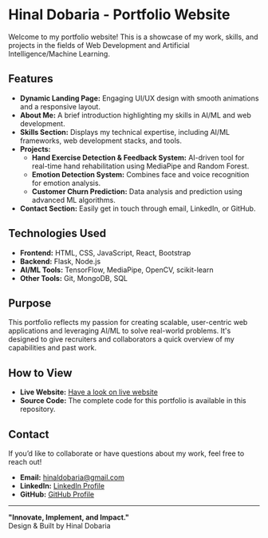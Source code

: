 # Hinal Dobaria - Portfolio Website  

Welcome to my portfolio website! This is a showcase of my work, skills, and projects in the fields of Web Development and Artificial Intelligence/Machine Learning.  

## Features  
- **Dynamic Landing Page:** Engaging UI/UX design with smooth animations and a responsive layout.  
- **About Me:** A brief introduction highlighting my skills in AI/ML and web development.  
- **Skills Section:** Displays my technical expertise, including AI/ML frameworks, web development stacks, and tools.  
- **Projects:**  
  - **Hand Exercise Detection & Feedback System:** AI-driven tool for real-time hand rehabilitation using MediaPipe and Random Forest.  
  - **Emotion Detection System:** Combines face and voice recognition for emotion analysis.  
  - **Customer Churn Prediction:** Data analysis and prediction using advanced ML algorithms.  
- **Contact Section:** Easily get in touch through email, LinkedIn, or GitHub.  

## Technologies Used  
- **Frontend:** HTML, CSS, JavaScript, React, Bootstrap  
- **Backend:** Flask, Node.js  
- **AI/ML Tools:** TensorFlow, MediaPipe, OpenCV, scikit-learn  
- **Other Tools:** Git, MongoDB, SQL  

## Purpose  
This portfolio reflects my passion for creating scalable, user-centric web applications and leveraging AI/ML to solve real-world problems. It's designed to give recruiters and collaborators a quick overview of my capabilities and past work.  

## How to View  
- **Live Website:** [Have a look on live website](https://prince41773.github.io/Portfolio/)  
- **Source Code:** The complete code for this portfolio is available in this repository.  

## Contact  
If you’d like to collaborate or have questions about my work, feel free to reach out!  
- **Email:** hinaldobaria@gmail.com  
- **LinkedIn:** [LinkedIn Profile](linkedin.com/in/hinal-dobaria-31b44b273)  
- **GitHub:** [GitHub Profile](https://github.com/hinaldobaria)  

---

**"Innovate, Implement, and Impact."**  
Design & Built by Hinal Dobaria  
